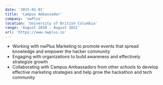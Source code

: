 ```yaml
---
date: '2015-01-01'
title: 'Campus Ambassador'
company: 'nwPlus'
location: 'University of British Columbia'
range: 'August 2020 - August 2021'
url: 'https://www.nwplus.io'
---
```


- Working with nwPlus Marketing to promote events that spread knowledge and empower the hacker community
- Engaging with organizations to build awareness and effectively strategize growth
- Collaborating with Campus Ambassadors from other schools to develop effective marketing strategies and help grow the hackathon and tech community
